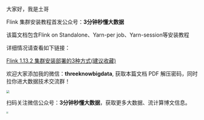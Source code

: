 大家好，我是土哥

Flink 集群安装教程首发公众号：**3分钟秒懂大数据**

该篇文档包含Flink on Standalone、Yarn-per job、Yarn-session等安装教程

详细情况请查看如下链接：

[Flink 1.13.2 集群安装部署的3种方式(建议收藏)](https://mp.weixin.qq.com/s?__biz=Mzg5NDY3NzIwMA==&mid=2247498571&idx=1&sn=d4557dfb7dde1964bf0ba684c9b2ff0a&chksm=c01942f4f76ecbe2feb3504b166f94fd0762efffe7acaa804bac27dba6c17556d1b623ee8e39&scene=178&cur_album_id=2038088622687469575#rd)

欢迎大家添加我的微信：**threeknowbigdata**, 获取本篇文档 PDF 解压密码，同时拉你进大数据技术交流群！

<img src="https://files.mdnice.com/user/19005/0b6a4942-feba-4469-b59e-6e467d19d59e.png" style="zoom:50%;" />

扫码关注微信公众号：**3分钟秒懂大数据**，获取更多大数据、流计算博文信息。

<img src="https://files.mdnice.com/user/19005/9b74646c-5950-4a72-ba53-f3755c6ed667.png" style="zoom: 33%;" />



